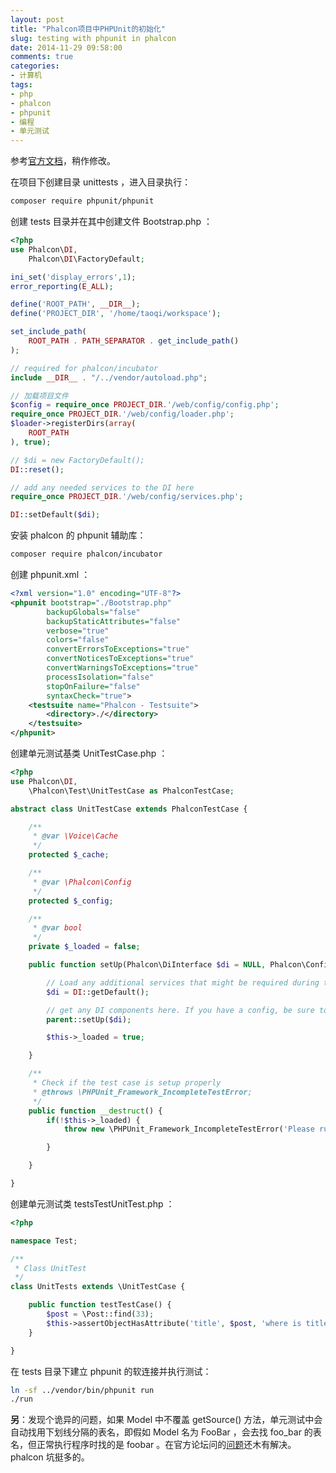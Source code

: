 ```yaml
---
layout: post
title: "Phalcon项目中PHPUnit的初始化"
slug: testing with phpunit in phalcon
date: 2014-11-29 09:58:00
comments: true
categories:
- 计算机
tags:
- php
- phalcon
- phpunit
- 编程
- 单元测试
---
```


参考[官方文档](http://docs.phalconphp.com/zh/latest/reference/unit-testing.html)，稍作修改。

在项目下创建目录 unittests ，进入目录执行：

```bash
composer require phpunit/phpunit
```

创建 tests 目录并在其中创建文件 Bootstrap.php ：

```php
<?php
use Phalcon\DI,
    Phalcon\DI\FactoryDefault;

ini_set('display_errors',1);
error_reporting(E_ALL);

define('ROOT_PATH', __DIR__);
define('PROJECT_DIR', '/home/taoqi/workspace');

set_include_path(
    ROOT_PATH . PATH_SEPARATOR . get_include_path()
);

// required for phalcon/incubator
include __DIR__ . "/../vendor/autoload.php";

// 加载项目文件
$config = require_once PROJECT_DIR.'/web/config/config.php';
require_once PROJECT_DIR.'/web/config/loader.php';
$loader->registerDirs(array(
    ROOT_PATH
), true);

// $di = new FactoryDefault();
DI::reset();

// add any needed services to the DI here
require_once PROJECT_DIR.'/web/config/services.php';

DI::setDefault($di);
```

安装 phalcon 的 phpunit 辅助库：

```bash
composer require phalcon/incubator
```

创建 phpunit.xml ：

```xml
<?xml version="1.0" encoding="UTF-8"?>
<phpunit bootstrap="./Bootstrap.php"
        backupGlobals="false"
        backupStaticAttributes="false"
        verbose="true"
        colors="false"
        convertErrorsToExceptions="true"
        convertNoticesToExceptions="true"
        convertWarningsToExceptions="true"
        processIsolation="false"
        stopOnFailure="false"
        syntaxCheck="true">
    <testsuite name="Phalcon - Testsuite">
        <directory>./</directory>
    </testsuite>
</phpunit>
```

创建单元测试基类 UnitTestCase.php ：

```php
<?php
use Phalcon\DI,
    \Phalcon\Test\UnitTestCase as PhalconTestCase;

abstract class UnitTestCase extends PhalconTestCase {

    /**
     * @var \Voice\Cache
     */
    protected $_cache;

    /**
     * @var \Phalcon\Config
     */
    protected $_config;

    /**
     * @var bool
     */
    private $_loaded = false;

    public function setUp(Phalcon\DiInterface $di = NULL, Phalcon\Config $config = NULL) {

        // Load any additional services that might be required during testing
        $di = DI::getDefault();

        // get any DI components here. If you have a config, be sure to pass it to the parent
        parent::setUp($di);

        $this->_loaded = true;

    }

    /**
     * Check if the test case is setup properly
     * @throws \PHPUnit_Framework_IncompleteTestError;
     */
    public function __destruct() {
        if(!$this->_loaded) {
            throw new \PHPUnit_Framework_IncompleteTestError('Please run parent::setUp().');

        }

    }

}
```

创建单元测试类 testsTestUnitTest.php ：

```php
<?php

namespace Test;

/**
 * Class UnitTest
 */
class UnitTests extends \UnitTestCase {

    public function testTestCase() {
        $post = \Post::find(33);
        $this->assertObjectHasAttribute('title', $post, 'where is title ?');
    }

}
```

在 tests 目录下建立 phpunit 的软连接并执行测试：

```bash
ln -sf ../vendor/bin/phpunit run
./run
```

**另**：发现个诡异的问题，如果 Model 中不覆盖 getSource() 方法，单元测试中会自动找用下划线分隔的表名，即假如 Model 名为 FooBar ，会去找 foo_bar 的表名，但正常执行程序时找的是 foobar 。在官方论坛问的[问题](http://forum.phalconphp.com/discussion/4078/whats-the-principle-when-phalcon-gets-the-table-name-of-a-model)还木有解决。phalcon 坑挺多的。
